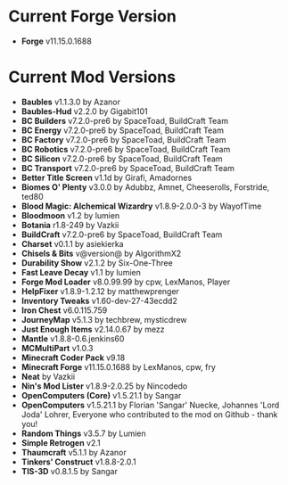 Current Forge Version
=
- **Forge** v11.15.0.1688

Current Mod Versions
=
- **Baubles** v1.1.3.0 by Azanor
- **Baubles-Hud** v2.2.0 by Gigabit101
- **BC Builders** v7.2.0-pre6 by SpaceToad, BuildCraft Team
- **BC Energy** v7.2.0-pre6 by SpaceToad, BuildCraft Team
- **BC Factory** v7.2.0-pre6 by SpaceToad, BuildCraft Team
- **BC Robotics** v7.2.0-pre6 by SpaceToad, BuildCraft Team
- **BC Silicon** v7.2.0-pre6 by SpaceToad, BuildCraft Team
- **BC Transport** v7.2.0-pre6 by SpaceToad, BuildCraft Team
- **Better Title Screen** v1.1d by Girafi, Amadornes
- **Biomes O' Plenty** v3.0.0 by Adubbz, Amnet, Cheeserolls, Forstride, ted80
- **Blood Magic: Alchemical Wizardry** v1.8.9-2.0.0-3 by WayofTime
- **Bloodmoon** v1.2 by lumien
- **Botania** r1.8-249 by Vazkii
- **BuildCraft** v7.2.0-pre6 by SpaceToad, BuildCraft Team
- **Charset** v0.1.1 by asiekierka
- **Chisels & Bits** v@version@ by AlgorithmX2
- **Durability Show** v2.1.2 by Six-One-Three
- **Fast Leave Decay** v1.1 by lumien
- **Forge Mod Loader** v8.0.99.99 by cpw, LexManos, Player
- **HelpFixer** v1.8.9-1.2.12 by matthewprenger
- **Inventory Tweaks** v1.60-dev-27-43ecdd2
- **Iron Chest** v6.0.115.759
- **JourneyMap** v5.1.3 by techbrew, mysticdrew
- **Just Enough Items** v2.14.0.67 by mezz
- **Mantle** v1.8.8-0.6.jenkins60
- **MCMultiPart** v1.0.3
- **Minecraft Coder Pack** v9.18
- **Minecraft Forge** v11.15.0.1688 by LexManos, cpw, fry
- **Neat** by Vazkii
- **Nin's Mod Lister** v1.8.9-2.0.25 by Nincodedo
- **OpenComputers (Core)** v1.5.21.1 by Sangar
- **OpenComputers** v1.5.21.1 by Florian 'Sangar' Nuecke, Johannes 'Lord Joda' Lohrer, Everyone who contributed to the mod on Github - thank you!
- **Random Things** v3.5.7 by Lumien
- **Simple Retrogen** v2.1
- **Thaumcraft** v5.1.1 by Azanor
- **Tinkers' Construct** v1.8.8-2.0.1
- **TIS-3D** v0.8.1.5 by Sangar
